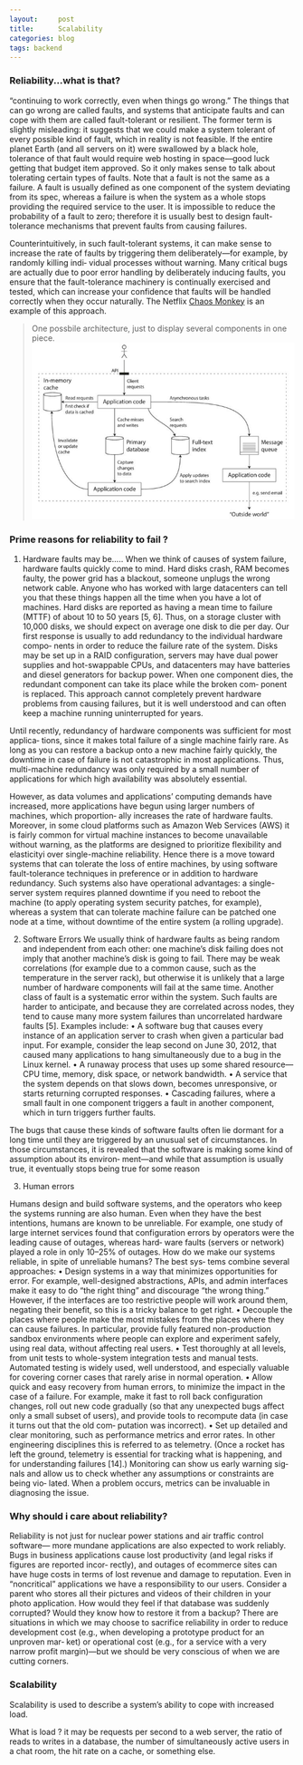 ```yaml
---
layout:     post
title:      Scalability
categories: blog 
tags: backend
---
```

### Reliability...what is that?

“continuing to work correctly, even when things go wrong.”
The things that can go wrong are called faults, and systems that anticipate faults and
can cope with them are called fault-tolerant or resilient.
The former term is slightly misleading: it suggests that we could make a system tolerant of every possible kind of fault, which in reality is not feasible. If the entire planet Earth (and all servers on it) were swallowed by a black hole, tolerance of that fault would require web hosting in space—good luck getting that budget item approved. So it only makes sense to talk about tolerating certain types of faults.
Note that a fault is not the same as a failure. A fault is usually defined as one component of the system deviating from its spec, whereas a failure is when the system as a whole stops providing the required service to the user. It is impossible to reduce the probability of a fault to zero; therefore it is usually best to design fault-tolerance mechanisms that prevent faults from causing failures.

<!--break-->

Counterintuitively, in such fault-tolerant systems, it can make sense to increase the
rate of faults by triggering them deliberately—for example, by randomly killing indi‐
vidual processes without warning. Many critical bugs are actually due to poor error
handling by deliberately inducing faults, you ensure that the fault-tolerance
machinery is continually exercised and tested, which can increase your confidence
that faults will be handled correctly when they occur naturally. The Netflix [Chaos
Monkey](https://github.com/Netflix/chaosmonkey) is an example of this approach.

> One possbile architecture, just to display several components in one piece.
![architecture](/images/architecture1.jpeg)

### Prime reasons for reliability to fail ?

1. Hardware faults may be.....
When we think of causes of system failure, hardware faults quickly come to mind. Hard disks crash, RAM becomes faulty, the power grid has a blackout, someone unplugs the wrong network cable. Anyone who has worked with large datacenters can tell you that these things happen all the time when you have a lot of machines.
Hard disks are reported as having a mean time to failure (MTTF) of about 10 to 50 years [5, 6]. Thus, on a storage cluster with 10,000 disks, we should expect on average one disk to die per day.
Our first response is usually to add redundancy to the individual hardware compo‐ nents in order to reduce the failure rate of the system. Disks may be set up in a RAID configuration, servers may have dual power supplies and hot-swappable CPUs, and datacenters may have batteries and diesel generators for backup power. When one component dies, the redundant component can take its place while the broken com‐ ponent is replaced. This approach cannot completely prevent hardware problems from causing failures, but it is well understood and can often keep a machine running uninterrupted for years.

Until recently, redundancy of hardware components was sufficient for most applica‐ tions, since it makes total failure of a single machine fairly rare. As long as you can restore a backup onto a new machine fairly quickly, the downtime in case of failure is not catastrophic in most applications. Thus, multi-machine redundancy was only required by a small number of applications for which high availability was absolutely essential.

However, as data volumes and applications’ computing demands have increased, more applications have begun using larger numbers of machines, which proportion‐ ally increases the rate of hardware faults. Moreover, in some cloud platforms such as Amazon Web Services (AWS) it is fairly common for virtual machine instances to become unavailable without warning, as the platforms are designed to prioritize flexibility and elasticityi over single-machine reliability.
Hence there is a move toward systems that can tolerate the loss of entire machines, by using software fault-tolerance techniques in preference or in addition to hardware redundancy. Such systems also have operational advantages: a single-server system requires planned downtime if you need to reboot the machine (to apply operating system security patches, for example), whereas a system that can tolerate machine failure can be patched one node at a time, without downtime of the entire system (a rolling upgrade).

2. Software Errors
We usually think of hardware faults as being random and independent from each other: one machine’s disk failing does not imply that another machine’s disk is going to fail. There may be weak correlations (for example due to a common cause, such as the temperature in the server rack), but otherwise it is unlikely that a large number of hardware components will fail at the same time.
Another class of fault is a systematic error within the system. Such faults are harder to anticipate, and because they are correlated across nodes, they tend to cause many more system failures than uncorrelated hardware faults [5]. Examples include:
	• A software bug that causes every instance of an application server to crash when given a particular bad input. For example, consider the leap second on June 30, 2012, that caused many applications to hang simultaneously due to a bug in the Linux kernel.
	• A runaway process that uses up some shared resource—CPU time, memory, disk space, or network bandwidth.
	• A service that the system depends on that slows down, becomes unresponsive, or starts returning corrupted responses.
	• Cascading failures, where a small fault in one component triggers a fault in another component, which in turn triggers further faults.

The bugs that cause these kinds of software faults often lie dormant for a long time until they are triggered by an unusual set of circumstances. In those circumstances, it is revealed that the software is making some kind of assumption about its environ‐ ment—and while that assumption is usually true, it eventually stops being true for some reason 

3. Human errors

Humans design and build software systems, and the operators who keep the systems running are also human. Even when they have the best intentions, humans are known to be unreliable. For example, one study of large internet services found that configuration errors by operators were the leading cause of outages, whereas hard‐ ware faults (servers or network) played a role in only 10–25% of outages.
How do we make our systems reliable, in spite of unreliable humans? The best sys‐ tems combine several approaches:
	• Design systems in a way that minimizes opportunities for error. For example, well-designed abstractions, APIs, and admin interfaces make it easy to do “the right thing” and discourage “the wrong thing.” However, if the interfaces are too restrictive people will work around them, negating their benefit, so this is a tricky balance to get right.
	• Decouple the places where people make the most mistakes from the places where they can cause failures. In particular, provide fully featured non-production sandbox environments where people can explore and experiment safely, using real data, without affecting real users.
	• Test thoroughly at all levels, from unit tests to whole-system integration tests and manual tests. Automated testing is widely used, well understood, and especially valuable for covering corner cases that rarely arise in normal operation.
	• Allow quick and easy recovery from human errors, to minimize the impact in the case of a failure. For example, make it fast to roll back configuration changes, roll out new code gradually (so that any unexpected bugs affect only a small subset of users), and provide tools to recompute data (in case it turns out that the old com‐ putation was incorrect).
	• Set up detailed and clear monitoring, such as performance metrics and error rates. In other engineering disciplines this is referred to as telemetry. (Once a rocket has left the ground, telemetry is essential for tracking what is happening, and for understanding failures [14].) Monitoring can show us early warning sig‐ nals and allow us to check whether any assumptions or constraints are being vio‐ lated. When a problem occurs, metrics can be invaluable in diagnosing the issue.


### Why should i care about reliability?
Reliability is not just for nuclear power stations and air traffic control software— more mundane applications are also expected to work reliably. Bugs in business applications cause lost productivity (and legal risks if figures are reported incor‐ rectly), and outages of ecommerce sites can have huge costs in terms of lost revenue and damage to reputation.
Even in “noncritical” applications we have a responsibility to our users. Consider a parent who stores all their pictures and videos of their children in your photo application. How would they feel if that database was suddenly corrupted? Would they know how to restore it from a backup? There are situations in which we may choose to sacrifice reliability in order to reduce development cost (e.g., when developing a prototype product for an unproven mar‐ ket) or operational cost (e.g., for a service with a very narrow profit margin)—but we should be very conscious of when we are cutting corners.


### Scalability
Scalability is used to describe a system’s ability to cope with increased load.

What is load ?
it may be requests per second to a web server, the ratio of reads to writes in a database, the number of simultaneously active users in a chat room, the hit rate on a cache, or something else. 




